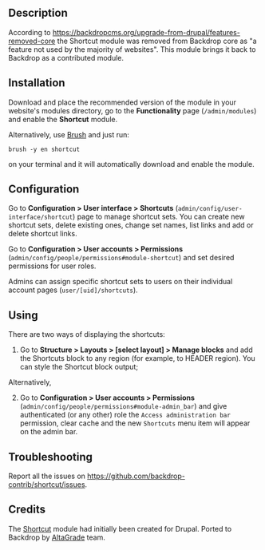 Description
-----------
According to https://backdropcms.org/upgrade-from-drupal/features-removed-core
the Shortcut module was removed from Backdrop core as "a feature not used by the
majority of websites". This module brings it back to Backdrop as a contributed
module.

Installation
------------
Download and place the recommended version of the module in your website's
modules directory, go to the **Functionality** page (`/admin/modules`) and
enable the **Shortcut** module.

Alternatively, use [Brush](https://github.com/backdrop-contrib/brush) and just run:
```
brush -y en shortcut
```
on your terminal and it will automatically download and enable the module.

Configuration
-------------

Go to **Configuration > User interface > Shortcuts** (`admin/config/user-interface/shortcut`)
page to manage shortcut sets. You can create new shortcut sets, delete existing
ones, change set names, list links and add or delete shortcut links.

Go to **Configuration > User accounts > Permissions** (`admin/config/people/permissions#module-shortcut`)
and set desired permissions for user roles. 

Admins can assign specific shortcut sets to users on their individual account pages (`user/[uid]/shortcuts`).


Using
-------------

There are two ways of displaying the shortcuts:

1) Go to **Structure > Layouts > [select layout] > Manage blocks** and add the
Shortcuts block to any region (for example, to HEADER region). You can style the
Shortcut block output;

Alternatively,

2) Go to **Configuration > User accounts > Permissions** (`admin/config/people/permissions#module-admin_bar`)
and give authenticated (or any other) role the `Access administration bar`
permission, clear cache and the new `Shortcuts` menu item will appear on the
admin bar.

Troubleshooting
---------------
Report all the issues on https://github.com/backdrop-contrib/shortcut/issues.

Credits
-------
The [Shortcut](https://www.drupal.org/project/protected_submissions) module had
initially been created for Drupal. Ported to Backdrop by [AltaGrade](https://www.altagrade.com) team.
